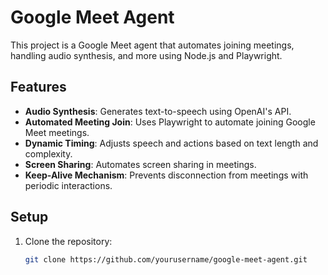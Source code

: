 # Google Meet Agent

This project is a Google Meet agent that automates joining meetings, handling audio synthesis, and more using Node.js and Playwright.

## Features

- **Audio Synthesis**: Generates text-to-speech using OpenAI's API.
- **Automated Meeting Join**: Uses Playwright to automate joining Google Meet meetings.
- **Dynamic Timing**: Adjusts speech and actions based on text length and complexity.
- **Screen Sharing**: Automates screen sharing in meetings.
- **Keep-Alive Mechanism**: Prevents disconnection from meetings with periodic interactions.

## Setup

1. Clone the repository:
   ```bash
   git clone https://github.com/yourusername/google-meet-agent.git
